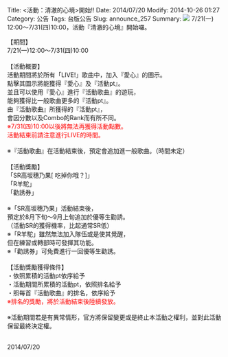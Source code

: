 Title: <活動：清澈的心境>開始!!
Date: 2014/07/20
Modify: 2014-10-26 01:27
Category: 公告
Tags: 台版公告
Slug: announce_257
Summary: <img src="http://seudo.github.io/llsif_tw/images/event_web_4.png"> 7/21(一) 12:00～7/31(四)10:00，活動『清澈的心境』開始囉。

<div class="content_news">
<div class="note">
<p>
【期間】<br />
7/21(一)12:00～7/31(四)10:00<br />
<br />
【活動概要】<br />
活動期間將於所有「LIVE!」歌曲中，加入『愛心』的圖示。<br />
點擊其圖示將能獲得『愛心』及『活動pt』。<br />
並且可以使用『愛心』進行『活動歌曲』的遊玩，<br />
能夠獲得比一般歌曲更多的『活動pt』。<br />
由『活動歌曲』所獲得的『活動pt』，<br />
會因分數以及Combo的Rank而有所不同。<br />
<span style="color:red;">※7/31(四)10:00以後將無法再獲得活動點數。<br />
活動結束前請注意進行LIVE的時間。</span><br />
<br />
※『活動歌曲』在活動結束後，預定會追加進一般歌曲。（時間未定）<br />
<br />
【活動獎勵】<br />
「SR高坂穗乃果[ 吃掉你哦？]」<br />
「R羊駝」<br />
「勸誘券」<br />
<br />
※「SR高坂穗乃果」活動結束後，<br />
預定於8月下旬～9月上旬追加於優等生勸誘。<br />
（活動SR的獲得機率，比起通常SR低）<br />
※「R羊駝」雖然無法加入隊伍或是使其覺醒，<br />
但在練習或轉部時可發揮其功能。<br />
※「勸誘券」可免費進行一回優等生勸誘。<br />
<br />
【活動獎勵獲得條件】<br />
・依照累積的活動pt依序給予<br />
・活動期間所累積的活動pt，依照排名給予<br />
・照每首『活動歌曲』的排名，依序給予<br />
<span style="color:red;">※排名的獎勵，將於活動結束後陸續發放。<br /></span>
<br />
※活動期間若是有異常情形，官方將保留變更或是終止本活動之權利，並對此活動保留最終決定權。<br />
<br />
</p>
		2014/07/20
		         
</div>
</div>
